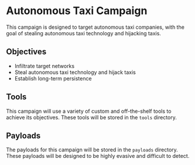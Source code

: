 # Autonomous Taxi Campaign

This campaign is designed to target autonomous taxi companies, with the goal of stealing autonomous taxi technology and hijacking taxis.

## Objectives

- Infiltrate target networks
- Steal autonomous taxi technology and hijack taxis
- Establish long-term persistence

## Tools

This campaign will use a variety of custom and off-the-shelf tools to achieve its objectives. These tools will be stored in the `tools` directory.

## Payloads

The payloads for this campaign will be stored in the `payloads` directory. These payloads will be designed to be highly evasive and difficult to detect.
